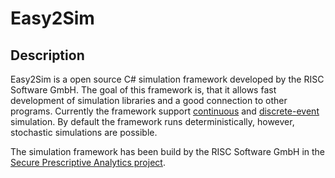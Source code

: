 # Easy2Sim


## Description
Easy2Sim is a open source C# simulation framework developed by the RISC Software GmbH. The goal of this framework is, that it allows fast development of simulation libraries and a good connection to other programs. Currently the framework support [continuous](https://en.wikipedia.org/wiki/Continuous_simulation) and [discrete-event](https://en.wikipedia.org/wiki/Discrete-event_simulation) simulation. By default the framework runs deterministically, however, stochastic simulations are possible.

The simulation framework has been build by the RISC Software GmbH in the [Secure Prescriptive Analytics project](https://www.prescriptiveanalytics.at/).

